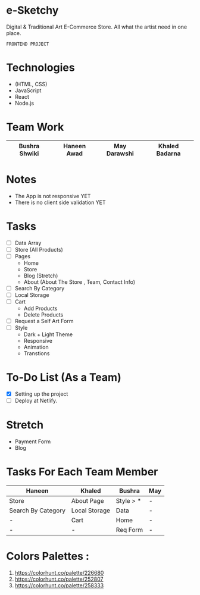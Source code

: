 # e-Sketchy

Digital & Traditional Art E-Commerce Store. All what the artist need in one place.

    FRONTEND PROJECT

# Technologies

- (HTML, CSS)
- JavaScript
- React
- Node.js

# Team Work

| Bushra Shwiki | Haneen Awad | May Darawshi | Khaled Badarna |
| ------------- | ----------- | ------------ | -------------- |

# Notes

- The App is not responsive YET
- There is no client side validation YET

# Tasks

- [ ] Data Array
- [ ] Store (All Products)
- [ ] Pages
  - Home
  - Store
  - Blog (Stretch)
  - About (About The Store , Team, Contact Info)
- [ ] Search By Category
- [ ] Local Storage
- [ ] Cart
  - Add Products
  - Delete Products
- [ ] Request a Self Art Form
- [ ] Style
  - Dark + Light Theme
  - Responsive
  - Animation
  - Transtions

# To-Do List (As a Team)

- [x] Setting up the project
- [ ] Deploy at Netlify.

# Stretch

- Payment Form
- Blog

# Tasks For Each Team Member

| Haneen             | Khaled        | Bushra     | May |
| ------------------ | ------------- | ---------- | --- |
| Store              | About Page    | Style > \* | -   |
| Search By Category | Local Storage | Data       | -   |
| -                  | Cart          | Home       | -   |
| -                  | -             | Req Form   | -   |

# Colors Palettes :

1. https://colorhunt.co/palette/226680
2. https://colorhunt.co/palette/252807
3. https://colorhunt.co/palette/258333
